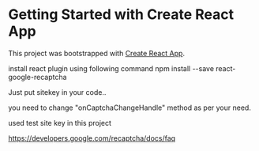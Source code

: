 # Getting Started with Create React App

This project was bootstrapped with [Create React App](https://github.com/facebook/create-react-app).

install react plugin using following command
npm install --save react-google-recaptcha

Just put sitekey in your code..

you need to change "onCaptchaChangeHandle" method as per your need.

used test site key in this project

https://developers.google.com/recaptcha/docs/faq